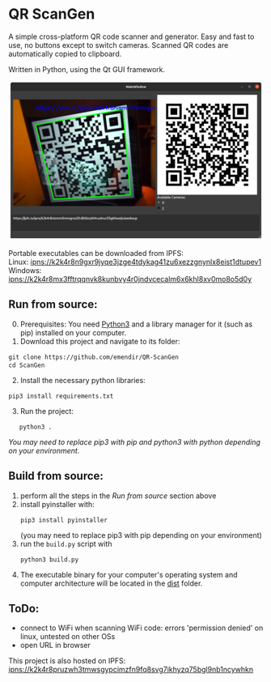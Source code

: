# QR ScanGen

A simple cross-platform QR code scanner and generator. Easy and fast to use, no buttons except to switch cameras. Scanned QR codes are automatically copied to clipboard.

Written in Python, using the Qt GUI framework.

![](Screenshot_QR_ScanGen.png)

Portable executables can be downloaded from IPFS:  
Linux: [ipns://k2k4r8n9gxr9jyqe3jzge4tdykag41zu6xezzgnynlx8eist1dtupev1](https://ipfs.io/ipns/k2k4r8n9gxr9jyqe3jzge4tdykag41zu6xezzgnynlx8eist1dtupev1)  
Windows: [ipns://k2k4r8mx3fftrqqnvk8kunbvy4r0jndvcecalm6x6khl8xv0mo8o5d0y](https://ipfs.io/ipns/k2k4r8mx3fftrqqnvk8kunbvy4r0jndvcecalm6x6khl8xv0mo8o5d0y)

## Run from source:
0. Prerequisites: You need [Python3](python.org) and a library manager for it (such as pip) installed on your computer.
1. Download this project and navigate to its folder:
  ```shell
  git clone https://github.com/emendir/QR-ScanGen
  cd ScanGen
  ```
2. Install the necessary python libraries:
  ```shell
  pip3 install requirements.txt
  ```
3. Run the project:
  ```shell
     python3 .
  ```
_You may need to replace pip3 with pip and python3 with python depending on your environment._

## Build from source:
1. perform all the steps in the _Run from source_ section above
2. install pyinstaller with:
    ```shell
    pip3 install pyinstaller
    ```
    (you may need to replace pip3 with pip depending on your environment)
3. run the `build.py` script with
   ```shell
   python3 build.py
   ```
4. The executable binary for your computer's operating system and computer architecture will be located in the [dist](./dist) folder.



## ToDo:
- connect to WiFi when scanning WiFi code: errors 'permission denied' on linux, untested on other OSs
- open URL in browser

This project is also hosted on IPFS:
[ipns://k2k4r8pruzwh3tmwsgypcimzfn9fq8svg7ikhyzq75bgl9nb1ncywhkn](https://ipfs.io/ipns/k2k4r8nismm5mmgrox2fci816xvj4l4cudnuc55gkfoealjuiaexbsup#QR-ScanGen)